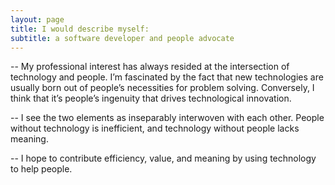```yaml
---
layout: page
title: I would describe myself:
subtitle: a software developer and people advocate
---
```

-- My professional interest has always resided at the intersection of technology and people. I’m fascinated by the fact that new technologies are usually born out of people’s necessities for problem solving. Conversely, I think that it’s people’s ingenuity that drives technological innovation.

-- I see the two elements as inseparably interwoven with each other. People without technology is inefficient, and technology without people lacks meaning.

-- I hope to contribute efficiency, value, and meaning by using technology to help people.
